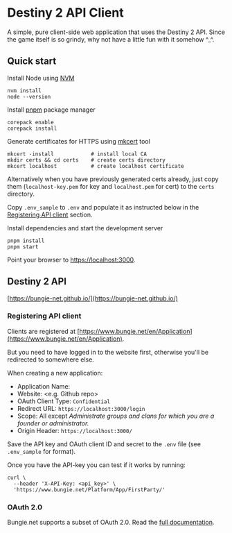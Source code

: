 # Destiny 2 API Client

A simple, pure client-side web application that uses the Destiny 2 API.
Since the game itself is so grindy, why not have a little fun with it
somehow ^\_^.

## Quick start

Install Node using [NVM](https://github.com/nvm-sh/nvm)

```shell
nvm install
node --version
```

Install [pnpm](https://pnpm.io/) package manager

```shell
corepack enable
corepack install
```

Generate certificates for HTTPS using
[mkcert](https://github.com/FiloSottile/mkcert) tool

```shell
mkcert -install            # install local CA
mkdir certs && cd certs    # create certs directory
mkcert localhost           # create localhost certificate
```

Alternatively when you have previously generated certs already, just copy them
(`localhost-key.pem` for key and `localhost.pem` for cert) to the `certs`
directory.

Copy `.env_sample` to `.env` and populate it as instructed below in the
[Registering API client](#registering-api-client) section.

Install dependencies and start the development server

```shell
pnpm install
pnpm start
```

Point your browser to
[https://localhost:3000](https://localhost:3000).

## Destiny 2 API

[https://bungie-net.github.io/](https://bungie-net.github.io/)

### Registering API client

Clients are registered at
[https://www.bungie.net/en/Application](https://www.bungie.net/en/Application).

But you need to have logged in to the website first, otherwise you'll be
redirected to somewhere else.

When creating a new application:

-   Application Name: <whatever you want>
-   Website: <e.g. Github repo>
-   OAuth Client Type: `Confidential`
-   Redirect URL: `https://localhost:3000/login`
-   Scope: All except _Administrate groups and clans for which you are a founder
    or administrator._
-   Origin Header: `https://localhost:3000/`

Save the API key and OAuth client ID and secret to the `.env` file (see
`.env_sample` for format).

Once you have the API-key you can test if it works by running:

```shell
curl \
  --header 'X-API-Key: <api_key>' \
  'https://www.bungie.net/Platform/App/FirstParty/'
```

### OAuth 2.0

Bungie.net supports a subset of OAuth 2.0. Read the
[full documentation](https://github.com/Bungie-net/api/wiki/OAuth-Documentation).

